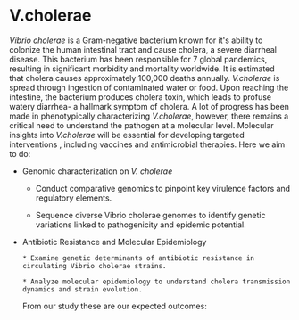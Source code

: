 # V.cholerae

*Vibrio cholerae* is a Gram-negative bacterium known for it's ability to colonize the human intestinal tract and cause cholera, a severe diarrheal disease. This bacterium has been responsible for 7 global pandemics, resulting in significant morbidity and mortality worldwide. It is estimated that cholera causes approximately 100,000 deaths annually. *V.cholerae* is spread through ingestion of contaminated water or food. Upon reaching the intestine, the bacterium produces cholera toxin, which leads to profuse watery diarrhea- a hallmark symptom of cholera. A lot of progress has been made in phenotypically characterizing *V.cholerae*, however, there remains a critical need to understand the pathogen at a molecular level. Molecular insights into *V.cholerae* will be essential for developing targeted interventions , including vaccines and antimicrobial therapies. Here we aim to do:
* Genomic characterization on *V. cholerae*

   * Conduct comparative genomics to pinpoint key virulence factors and regulatory elements.

   * Sequence diverse Vibrio cholerae genomes to identify genetic variations linked to pathogenicity and epidemic potential.

* Antibiotic Resistance and Molecular Epidemiology

      * Examine genetic determinants of antibiotic resistance in circulating Vibrio cholerae strains.

      * Analyze molecular epidemiology to understand cholera transmission dynamics and strain evolution.

    From our study these are our expected outcomes:
    
